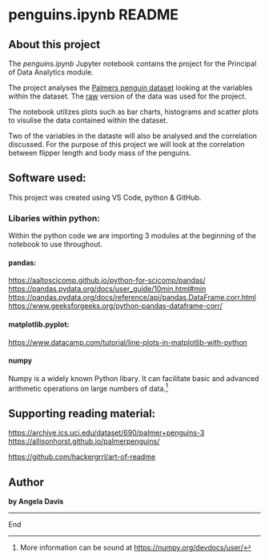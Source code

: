 # penguins.ipynb README

## About this project 
The *penguins.ipynb* Jupyter notebook contains the project for the Principal of Data Analytics module. 

The project analyses the [Palmers penguin dataset](https://allisonhorst.github.io/palmerpenguins/) looking at the variables within the dataset. The [raw](https://raw.githubusercontent.com/mwaskom/seaborn-data/master/penguins.csv) version of the data was used for the project.

The notebook utilizes plots such as bar charts, histograms and scatter plots to visulise the data contained within the dataset.

Two of the variables in the dataste will also be analysed and the correlation discussed. For the purpose of this project we will look at the correlation between flipper length and body mass of the penguins.

## Software used: 
This project was created using VS Code, python & GitHub.

### Libaries within python: 
Within the python code we are importing 3 modules at the beginning of the notebook to use throughout.
#### pandas:
https://aaltoscicomp.github.io/python-for-scicomp/pandas/
https://pandas.pydata.org/docs/user_guide/10min.html#min
https://pandas.pydata.org/docs/reference/api/pandas.DataFrame.corr.html
https://www.geeksforgeeks.org/python-pandas-dataframe-corr/

#### matplotlib.pyplot:
https://www.datacamp.com/tutorial/line-plots-in-matplotlib-with-python


#### numpy
Numpy is a widely known Python libary. It can facilitate basic and advanced arithmetic operations on large numbers of data.[^1]

[^1]: More information can be sound at https://numpy.org/devdocs/user/


## Supporting reading material:
https://archive.ics.uci.edu/dataset/690/palmer+penguins-3
https://allisonhorst.github.io/palmerpenguins/      



https://github.com/hackergrrl/art-of-readme

## Author
**by Angela Davis**

***
End
